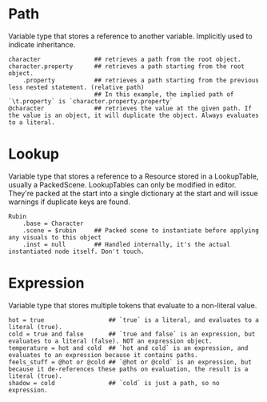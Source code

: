 
# Path

Variable type that stores a reference to another variable. Implicitly used to indicate inheritance.

```pny
character				## retrieves a path from the root object.
character.property		## retrieves a path starting from the root object.
	.property			## retrieves a path starting from the previous less nested statement. (relative path)
						## In this example, the implied path of `\t.property` is `character.property.property`
@character				## retrieves the value at the given path. If the value is an object, it will duplicate the object. Always evaluates to a literal.
```

# Lookup

Variable type that stores a reference to a Resource stored in a LookupTable, usually a PackedScene. LookupTables can only be modified in editor. They're packed at the start into a single dictionary at the start and will issue warnings if duplicate keys are found.

```pny
Rubin
	.base = Character
	.scene = $rubin		## Packed scene to instantiate before applying any visuals to this object
	.inst = null		## Handled internally, it's the actual instantiated node itself. Don't touch.
```

# Expression

Variable type that stores multiple tokens that evaluate to a non-literal value.

```pny
hot = true					## `true` is a literal, and evaluates to a literal (true).
cold = true and false		## `true and false` is an expression, but evaluates to a literal (false). NOT an expression object.
temperature = hot and cold	## `hot and cold` is an expression, and evaluates to an expression because it contains paths.
feels_stuff = @hot or @cold ## `@hot or @cold` is an expression, but because it de-references these paths on evaluation, the result is a literal (true).
shadow = cold				## `cold` is just a path, so no expression.


```
